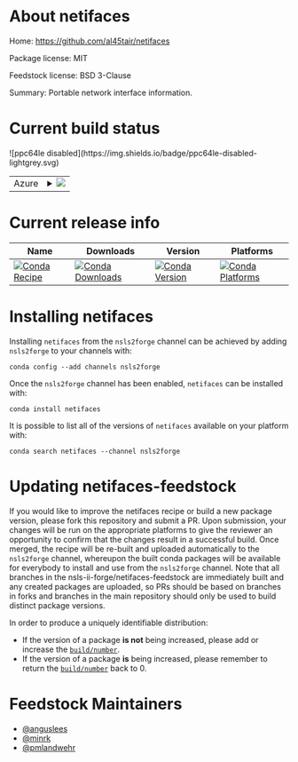 About netifaces
===============

Home: https://github.com/al45tair/netifaces

Package license: MIT

Feedstock license: BSD 3-Clause

Summary: Portable network interface information.



Current build status
====================


<table>
    
  <tr>
    <td>Azure</td>
    <td>
      <details>
        <summary>
          <a href="https://dev.azure.com/nsls2forge/nsls2forge/_build/latest?definitionId=9&branchName=master">
            <img src="https://dev.azure.com/nsls2forge/nsls2forge/_apis/build/status/netifaces-feedstock?branchName=master">
          </a>
        </summary>
        <table>
          <thead><tr><th>Variant</th><th>Status</th></tr></thead>
          <tbody><tr>
              <td>linux_python3.6</td>
              <td>
                <a href="https://dev.azure.com/nsls2forge/nsls2forge/_build/latest?definitionId=9&branchName=master">
                  <img src="https://dev.azure.com/nsls2forge/nsls2forge/_apis/build/status/netifaces-feedstock?branchName=master&jobName=linux&configuration=linux_python3.6" alt="variant">
                </a>
              </td>
            </tr><tr>
              <td>linux_python3.7</td>
              <td>
                <a href="https://dev.azure.com/nsls2forge/nsls2forge/_build/latest?definitionId=9&branchName=master">
                  <img src="https://dev.azure.com/nsls2forge/nsls2forge/_apis/build/status/netifaces-feedstock?branchName=master&jobName=linux&configuration=linux_python3.7" alt="variant">
                </a>
              </td>
            </tr><tr>
              <td>osx_python3.6</td>
              <td>
                <a href="https://dev.azure.com/nsls2forge/nsls2forge/_build/latest?definitionId=9&branchName=master">
                  <img src="https://dev.azure.com/nsls2forge/nsls2forge/_apis/build/status/netifaces-feedstock?branchName=master&jobName=osx&configuration=osx_python3.6" alt="variant">
                </a>
              </td>
            </tr><tr>
              <td>osx_python3.7</td>
              <td>
                <a href="https://dev.azure.com/nsls2forge/nsls2forge/_build/latest?definitionId=9&branchName=master">
                  <img src="https://dev.azure.com/nsls2forge/nsls2forge/_apis/build/status/netifaces-feedstock?branchName=master&jobName=osx&configuration=osx_python3.7" alt="variant">
                </a>
              </td>
            </tr><tr>
              <td>win_c_compilervs2015python3.6</td>
              <td>
                <a href="https://dev.azure.com/nsls2forge/nsls2forge/_build/latest?definitionId=9&branchName=master">
                  <img src="https://dev.azure.com/nsls2forge/nsls2forge/_apis/build/status/netifaces-feedstock?branchName=master&jobName=win&configuration=win_c_compilervs2015python3.6" alt="variant">
                </a>
              </td>
            </tr><tr>
              <td>win_c_compilervs2015python3.7</td>
              <td>
                <a href="https://dev.azure.com/nsls2forge/nsls2forge/_build/latest?definitionId=9&branchName=master">
                  <img src="https://dev.azure.com/nsls2forge/nsls2forge/_apis/build/status/netifaces-feedstock?branchName=master&jobName=win&configuration=win_c_compilervs2015python3.7" alt="variant">
                </a>
              </td>
            </tr>
          </tbody>
        </table>
      </details>
    </td>
  </tr>
![ppc64le disabled](https://img.shields.io/badge/ppc64le-disabled-lightgrey.svg)
</table>

Current release info
====================

| Name | Downloads | Version | Platforms |
| --- | --- | --- | --- |
| [![Conda Recipe](https://img.shields.io/badge/recipe-netifaces-green.svg)](https://anaconda.org/nsls2forge/netifaces) | [![Conda Downloads](https://img.shields.io/conda/dn/nsls2forge/netifaces.svg)](https://anaconda.org/nsls2forge/netifaces) | [![Conda Version](https://img.shields.io/conda/vn/nsls2forge/netifaces.svg)](https://anaconda.org/nsls2forge/netifaces) | [![Conda Platforms](https://img.shields.io/conda/pn/nsls2forge/netifaces.svg)](https://anaconda.org/nsls2forge/netifaces) |

Installing netifaces
====================

Installing `netifaces` from the `nsls2forge` channel can be achieved by adding `nsls2forge` to your channels with:

```
conda config --add channels nsls2forge
```

Once the `nsls2forge` channel has been enabled, `netifaces` can be installed with:

```
conda install netifaces
```

It is possible to list all of the versions of `netifaces` available on your platform with:

```
conda search netifaces --channel nsls2forge
```




Updating netifaces-feedstock
============================

If you would like to improve the netifaces recipe or build a new
package version, please fork this repository and submit a PR. Upon submission,
your changes will be run on the appropriate platforms to give the reviewer an
opportunity to confirm that the changes result in a successful build. Once
merged, the recipe will be re-built and uploaded automatically to the
`nsls2forge` channel, whereupon the built conda packages will be available for
everybody to install and use from the `nsls2forge` channel.
Note that all branches in the nsls-ii-forge/netifaces-feedstock are
immediately built and any created packages are uploaded, so PRs should be based
on branches in forks and branches in the main repository should only be used to
build distinct package versions.

In order to produce a uniquely identifiable distribution:
 * If the version of a package **is not** being increased, please add or increase
   the [``build/number``](https://conda.io/docs/user-guide/tasks/build-packages/define-metadata.html#build-number-and-string).
 * If the version of a package **is** being increased, please remember to return
   the [``build/number``](https://conda.io/docs/user-guide/tasks/build-packages/define-metadata.html#build-number-and-string)
   back to 0.

Feedstock Maintainers
=====================

* [@anguslees](https://github.com/anguslees/)
* [@minrk](https://github.com/minrk/)
* [@pmlandwehr](https://github.com/pmlandwehr/)

